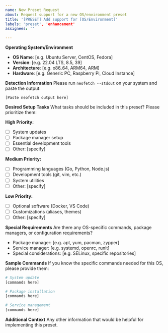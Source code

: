 ```yaml
---
name: New Preset Request
about: Request support for a new OS/environment preset
title: '[PRESET] Add support for [OS/Environment]'
labels: 'preset', 'enhancement'
assignees: ''

---
```


**Operating System/Environment**
- **OS Name**: [e.g. Ubuntu Server, CentOS, Fedora]
- **Version**: [e.g. 22.04 LTS, 8.5, 39]
- **Architecture**: [e.g. x86_64, ARM64, ARM]
- **Hardware**: [e.g. Generic PC, Raspberry Pi, Cloud Instance]

**Detection Information**
Please run `neofetch --stdout` on your system and paste the output:
```
[Paste neofetch output here]
```

**Desired Setup Tasks**
What tasks should be included in this preset? Please prioritize them:

**High Priority:**
- [ ] System updates
- [ ] Package manager setup
- [ ] Essential development tools
- [ ] Other: [specify]

**Medium Priority:**
- [ ] Programming languages (Go, Python, Node.js)
- [ ] Development tools (git, vim, etc.)
- [ ] System utilities
- [ ] Other: [specify]

**Low Priority:**
- [ ] Optional software (Docker, VS Code)
- [ ] Customizations (aliases, themes)
- [ ] Other: [specify]

**Special Requirements**
Are there any OS-specific commands, package managers, or configuration requirements?
- Package manager: [e.g. apt, yum, pacman, zypper]
- Service manager: [e.g. systemd, openrc, runit]
- Special considerations: [e.g. SELinux, specific repositories]

**Sample Commands**
If you know the specific commands needed for this OS, please provide them:
```bash
# System update
[commands here]

# Package installation
[commands here]

# Service management
[commands here]
```

**Additional Context**
Any other information that would be helpful for implementing this preset. 